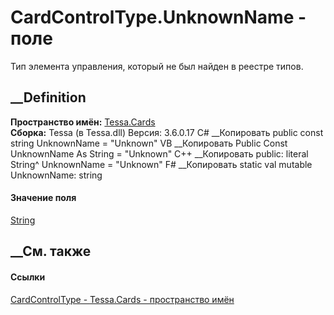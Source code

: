 # CardControlType.UnknownName - поле
Тип элемента управления, который не был найден в реестре типов.
## __Definition
 **Пространство имён:** [Tessa.Cards](N_Tessa_Cards.htm)  
 **Сборка:** Tessa (в Tessa.dll) Версия: 3.6.0.17
C# __Копировать
     public const string UnknownName = "Unknown"
VB __Копировать
     Public Const UnknownName As String = "Unknown"
C++ __Копировать
     public:
    literal String^ UnknownName = "Unknown"
F# __Копировать
     static val mutable UnknownName: string
#### Значение поля
[String](https://learn.microsoft.com/dotnet/api/system.string)
##  __См. также
#### Ссылки
[CardControlType - ](T_Tessa_Cards_CardControlType.htm)
[Tessa.Cards - пространство имён](N_Tessa_Cards.htm)
